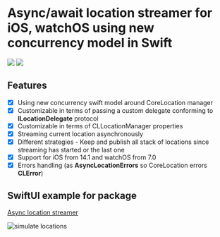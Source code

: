 # Async/await location streamer for iOS, watchOS using new concurrency model in Swift

[![](https://img.shields.io/endpoint?url=https%3A%2F%2Fswiftpackageindex.com%2Fapi%2Fpackages%2FThe-Igor%2Fasync-location%2Fbadge%3Ftype%3Dswift-versions)](https://swiftpackageindex.com/The-Igor/d3-async-location) [![](https://img.shields.io/endpoint?url=https%3A%2F%2Fswiftpackageindex.com%2Fapi%2Fpackages%2FThe-Igor%2Fasync-location%2Fbadge%3Ftype%3Dplatforms)](https://swiftpackageindex.com/The-Igor/d3-async-location)

 ## Features
- [x] Using new concurrency swift model around CoreLocation manager
- [x] Customizable in terms of passing a custom delegate conforming to **ILocationDelegate** protocol
- [x] Customizable in terms of CLLocationManager properties
- [x] Streaming current location asynchronously
- [x] Different strategies - Keep and publish all stack of locations since streaming has started or the last one
- [x] Support for iOS from 14.1 and watchOS from 7.0
- [x] Errors handling (as **AsyncLocationErrors** so CoreLocation errors **CLError**)

## SwiftUI example for package

[Async location streamer](https://github.com/The-Igor/d3-async-location)

 ![simulate locations](https://github.com/The-Igor/d3-async-location/blob/main/img/image11.gif)
